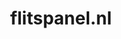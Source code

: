 ---
layout: post
title:  "flitspanel.nl"
internal_url:  "/dutchgov/flitspanel.nl.html"
subdomains_count: 4
all_subdomains_count: 4
urls_count: 4
ssl_rank: 0
http_rank: 42.5
url_link: /data/flitspanel.nl/urls.txt
all_subdomains_link: /data/flitspanel.nl/all_subdomains.txt
subdomains_link: /data/flitspanel.nl/subdomains.txt
categories: dutchgov
---